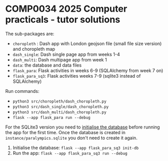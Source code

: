 # COMP0034 2025 Computer practicals - tutor solutions

The sub-packages are:

- `choropleth` : Dash app with London geojson file (small file size version) and choropleth map
- `dash_single`: Dash single page app from weeks 1-4
- `dash_multi`: Dash multipage app from week 1
- `data`: the database and data files
- `flask_para`: Flask activities in weeks 6-9 (SQLAlchemy from week 7 on)
- `flask_para_sq3`: Flask activities weeks 7-9 (sqlite3 instead of SQLAlchemy)

Run commands:

- `python3 src/choropleth/dash_choropleth.py`
- `python3 src/dash_single/dash_choropleth.py`
- `python3 src/dash_multi/dash_choropleth.py`
- `flask --app flask_para run --debug`

For the SQLite3 version you need
to [initialise the database](https://flask.palletsprojects.com/en/stable/tutorial/database/#initialize-the-database-file)
before running the app for the first time. Once the database is created in `instance/paralympics.sqlite` you don't need
to create it again.

1. Initialise the database: `flask --app flask_para_sq3 init-db`
2. Run the app: `flask --app flask_para_sq3 run --debug`
